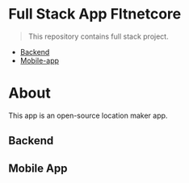 # Full Stack App Fltnetcore

> This repository contains full stack project.

- [Backend](#backend)
- [Mobile-app](#mobile-app)

# About

This app is an open-source location maker app.

## Backend


## Mobile App

